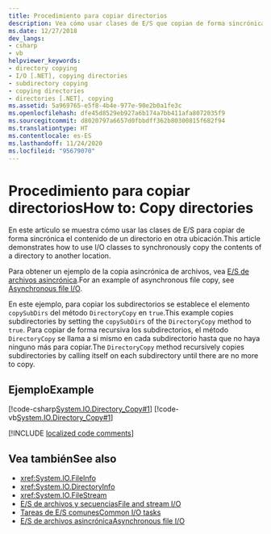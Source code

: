 ```yaml
---
title: Procedimiento para copiar directorios
description: Vea cómo usar clases de E/S que copian de forma sincrónica el contenido de un directorio en otra ubicación.
ms.date: 12/27/2018
dev_langs:
- csharp
- vb
helpviewer_keywords:
- directory copying
- I/O [.NET], copying directories
- subdirectory copying
- copying directories
- directories [.NET], copying
ms.assetid: 5a969765-e5f8-4b4e-977e-90e2b0a1fe3c
ms.openlocfilehash: dfe45d8529eb927a6b174a7bb411afa8072035f9
ms.sourcegitcommit: d8020797a6657d0fbbdff362b80300815f682f94
ms.translationtype: HT
ms.contentlocale: es-ES
ms.lasthandoff: 11/24/2020
ms.locfileid: "95679070"
---
```

# <a name="how-to-copy-directories"></a><span data-ttu-id="2d662-103">Procedimiento para copiar directorios</span><span class="sxs-lookup"><span data-stu-id="2d662-103">How to: Copy directories</span></span>

<span data-ttu-id="2d662-104">En este artículo se muestra cómo usar las clases de E/S para copiar de forma sincrónica el contenido de un directorio en otra ubicación.</span><span class="sxs-lookup"><span data-stu-id="2d662-104">This article demonstrates how to use I/O classes to synchronously copy the contents of a directory to another location.</span></span>

<span data-ttu-id="2d662-105">Para obtener un ejemplo de la copia asincrónica de archivos, vea [E/S de archivos asincrónica](asynchronous-file-i-o.md).</span><span class="sxs-lookup"><span data-stu-id="2d662-105">For an example of asynchronous file copy, see [Asynchronous file I/O](asynchronous-file-i-o.md).</span></span>

<span data-ttu-id="2d662-106">En este ejemplo, para copiar los subdirectorios se establece el elemento `copySubDirs` del método `DirectoryCopy` en `true`.</span><span class="sxs-lookup"><span data-stu-id="2d662-106">This example copies subdirectories by setting the `copySubDirs` of the `DirectoryCopy` method to `true`.</span></span> <span data-ttu-id="2d662-107">Para copiar de forma recursiva los subdirectorios, el método `DirectoryCopy` se llama a si mismo en cada subdirectorio hasta que no haya ninguno más para copiar.</span><span class="sxs-lookup"><span data-stu-id="2d662-107">The `DirectoryCopy` method recursively copies subdirectories by calling itself on each subdirectory until there are no more to copy.</span></span>  
  
## <a name="example"></a><span data-ttu-id="2d662-108">Ejemplo</span><span class="sxs-lookup"><span data-stu-id="2d662-108">Example</span></span>  

 [!code-csharp[System.IO.Directory_Copy#1](../../../samples/snippets/csharp/VS_Snippets_CLR_System/system.IO.Directory_Copy/cs/program.cs#1)]
 [!code-vb[System.IO.Directory_Copy#1](../../../samples/snippets/visualbasic/VS_Snippets_CLR_System/system.IO.Directory_Copy/vb/Program.vb#1)]  
  
[!INCLUDE [localized code comments](../../../includes/code-comments-loc.md)]

## <a name="see-also"></a><span data-ttu-id="2d662-109">Vea también</span><span class="sxs-lookup"><span data-stu-id="2d662-109">See also</span></span>

- <xref:System.IO.FileInfo>
- <xref:System.IO.DirectoryInfo>
- <xref:System.IO.FileStream>
- [<span data-ttu-id="2d662-110">E/S de archivos y secuencias</span><span class="sxs-lookup"><span data-stu-id="2d662-110">File and stream I/O</span></span>](index.md)
- [<span data-ttu-id="2d662-111">Tareas de E/S comunes</span><span class="sxs-lookup"><span data-stu-id="2d662-111">Common I/O tasks</span></span>](common-i-o-tasks.md)
- [<span data-ttu-id="2d662-112">E/S de archivos asincrónica</span><span class="sxs-lookup"><span data-stu-id="2d662-112">Asynchronous file I/O</span></span>](asynchronous-file-i-o.md)
